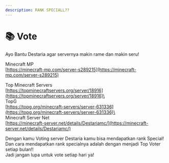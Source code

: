 ```yaml
---
description: RANK SPECIALL??
---
```


# 📚 Vote

Ayo Bantu Destaria agar servernya makin rame dan makin seru!

Minecraft MP\
[https://minecraft-mp.com/server-s289215](https://minecraft-mp.com/server-s289215)

Top Minecraft Servers\
[https://topminecraftservers.org/server/18916](https://topminecraftservers.org/server/18916)\
\
TopG\
[https://topg.org/minecraft-servers/server-631336](https://topg.org/minecraft-servers/server-631336)\
\
Minecraft Server Net\
[https://minecraft-server.net/details/Destariamc/](https://minecraft-server.net/details/Destariamc/)

Dengan kamu Voting server Destaria kamu bisa mendapatkan rank Special!\
Dan cara mendapatkan rank specialnya adalah dengan menjadi Top Voter setiap bulan!! \
Jadi jangan lupa untuk vote setiap hari ya!
